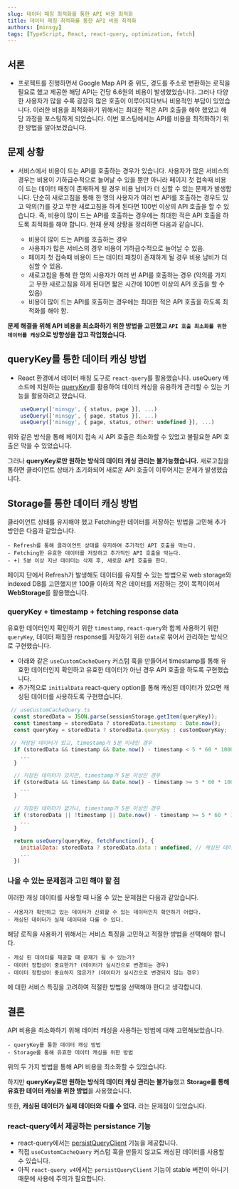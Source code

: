 ```yaml
---
slug: 데이터 패칭 최적화를 통한 API 비용 최적화
title: 데이터 패칭 최적화를 통한 API 비용 최적화
authors: [minsgy]
tags: [TypeScript, React, react-query, optimization, fetch]
---
```


## 서론

- 프로젝트를 진행하면서 Google Map API 중 위도, 경도를 주소로 변환하는 로직을 필요로 했고 제공한 해당 API는 건당 6.6원의 비용이 발생했었습니다. 그러나 다양한 사용자가 많을 수록 굉장히 많은 호출이 이루어지다보니 비용적인 부담이 있었습니다. 이러한 비용을 최적화하기 위해서는 최대한 적은 API 호출을 해야 했었고 해당 과정을 포스팅하게 되었습니다. 이번 포스팅에서는 API를 비용을 최적화하기 위한 방법을 알아보겠습니다.

## 문제 상황

- 서비스에서 비용이 드는 API를 호출하는 경우가 있습니다. 사용자가 많은 서비스의 경우는 비용이 기하급수적으로 늘어날 수 있을 뿐만 아니라 페이지 첫 접속때 비용이 드는 데이터 패칭이 존재하게 될 경우 비용 남비가 더 심할 수 있는 문제가 발생합니다. 단순히 새로고침을 통해 한 명의 사용자가 여러 번 API를 호출하는 경우도 있고 악의(?)를 갖고 무한 새로고침을 하게 된다면 100번 이상의 API 호출을 할 수 있습니다. 즉, 비용이 많이 드는 API를 호출하는 경우에는 최대한 적은 API 호출을 하도록 최적화를 해야 합니다. 현재 문제 상황을 정리하면 다음과 같습니다.

  - 비용이 많이 드는 API를 호출하는 경우
  - 사용자가 많은 서비스의 경우 비용이 기하급수적으로 늘어날 수 있음.
  - 페이지 첫 접속때 비용이 드는 데이터 패칭이 존재하게 될 경우 비용 남비가 더 심할 수 있음.
  - 새로고침을 통해 한 명의 사용자가 여러 번 API를 호출하는 경우 (악의를 가지고 무한 새로고침을 하게 된다면 짧은 시간에 100번 이상의 API 호출을 할 수 있음)
  - 비용이 많이 드는 API를 호출하는 경우에는 최대한 적은 API 호출을 하도록 최적화를 해야 함.

**문제 해결을 위해 API 비용을 최소화하기 위한 방법을 고민했고 `API 호출 최소화를 위한 데이터를 캐싱`으로 방향성을 잡고 작업했습니다.**

## queryKey를 통한 데이터 캐싱 방법

- React 환경에서 데이터 패칭 도구로 `react-query`를 활용했습니다. useQuery 메소드에 지원하는 [queryKey](https://tanstack.com/query/v4/docs/react/guides/query-keys)를 활용하여 데이터 캐싱을 유용하게 관리할 수 있는 기능을 활용하려고 했습니다.

```jsx
    useQuery(['minsgy', { status, page }], ...)
    useQuery(['minsgy', { page, status }], ...)
    useQuery(['minsgy', { page, status, other: undefined }], ...)
```

위와 같은 방식을 통해 페이지 접속 시 API 호출은 최소화할 수 있었고 불필요한 API 호출은 막을 수 있었습니다.

그러나 **queryKey로만 원하는 방식의 데이터 캐싱 관리는 불가능했습니다.** 새로고침을 통하면 클라이언트 상태가 초기화되어 새로운 API 호출이 이루어지는 문제가 발생했습니다.

## Storage를 통한 데이터 캐싱 방법

클라이언트 상태를 유지해야 했고 Fetching한 데이터를 저장하는 방법을 고민해 추가 방안은 다음과 같았습니다.

    - Refresh를 통해 클라이언트 상태를 유지하여 추가적인 API 호출을 막는다.
    - Fetching한 유효한 데이터를 저장하고 추가적인 API 호출을 막는다.
    - +) 5분 이상 지난 데이터는 삭제 후, 새로운 API 호출을 한다.

페이지 단에서 Refresh가 발생해도 데이터를 유지할 수 있는 방법으로 web storage와 indexed DB를 고민했지만 100줄 이하의 작은 데이터를 저장하는 것이 목적이여서 **WebStorage**를 활용했습니다.

### queryKey + timestamp + fetching response data

유효한 데이터인지 확인하기 위한 `timestamp`, `react-query`와 함께 사용하기 위한 `queryKey`, 데이터 패칭한 response를 저장하기 위한 `data`로 묶어서 관리하는 방식으로 구현했습니다.

- 아래와 같은 `useCustomCacheQuery` 커스텀 훅을 만들어서 timestamp를 통해 유효한 데이터인지 확인하고 유효한 데이터가 아닌 경우 API 호출을 하도록 구현했습니다.
- 추가적으로 `initialData` react-query option를 통해 캐싱된 데이터가 있으면 캐싱된 데이터를 사용하도록 구현했습니다.

```jsx
 // useCustomCacheQuery.ts
  const storedData = JSON.parse(sessionStorage.getItem(queryKey));
  const timestamp = storedData ? storedData.timestamp : Date.now();
  const queryKey = storedData ? storedData.queryKey : customQueryKey;

 // 저장된 데이터가 있고, timestamp가 5분 이내인 경우
  if (storedData && timestamp && Date.now() - timestamp < 5 * 60 * 1000) {
    ...
  }

  // 저장된 데이터가 있지만, timestamp가 5분 이상인 경우
  if (storedData && timestamp && Date.now() - timestamp >= 5 * 60 * 1000) {
    ...
  }

  // 저장된 데이터가 없거나, timestamp가 5분 이상인 경우
  if (!storedData || !timestamp || Date.now() - timestamp >= 5 * 60 * 1000) {
    ...
  }

  return useQuery(queryKey, fetchFunction(), {
    initialData: storedData ? storedData.data : undefined, // 캐싱된 데이터가 있으면 캐싱된 데이터를 사용
    ...
  })
```

### 나올 수 있는 문제점과 고민 해야 할 점

이러한 캐싱 데이터를 사용할 때 나올 수 있는 문제점은 다음과 같았습니다.

    - 사용자가 확인하고 있는 데이터가 신뢰할 수 있는 데이터인지 확인하기 어렵다.
    - 캐싱된 데이터가 실제 데이터와 다를 수 있다.

해당 로직을 사용하기 위해서는 서비스 특징을 고민하고 적절한 방법을 선택해야 합니다.

    - 캐싱 된 데이터를 제공할 때 문제가 될 수 있는가?
    - 데이터 정합성이 중요한가? (데이터가 실시간으로 변경되는 경우)
    - 데이터 정합성이 중요하지 않은가? (데이터가 실시간으로 변경되지 않는 경우)

에 대한 서비스 특징을 고려하여 적절한 방법을 선택해야 한다고 생각합니다.

## 결론

API 비용을 최소화하기 위해 데이터 캐싱을 사용하는 방법에 대해 고민해보았습니다.

    - queryKey를 통한 데이터 캐싱 방법
    - Storage를 통해 유효한 데이터 캐싱을 위한 방법

위의 두 가지 방법을 통해 API 비용을 최소화할 수 있었습니다.

하지만 **queryKey로만 원하는 방식의 데이터 캐싱 관리는 불가능**했고 **Storage를 통해 유효한 데이터 캐싱을 위한 방법**을 사용했습니다.

또한, **캐싱된 데이터가 실제 데이터와 다를 수 있다.** 라는 문제점이 있었습니다.

### react-query에서 제공하는 persistance 기능

- react-query에서는 [persistQueryClient](https://tanstack.com/query/v4/docs/react/plugins/persistQueryClient) 기능을 제공합니다.
- 직접 `useCustomCacheQuery` 커스텀 훅을 만들지 않고도 캐싱된 데이터를 사용할 수 있습니다.
- 아직 `react-query v4`에서는 `persistQueryClient` 기능이 stable 버전이 아니기 때문에 사용에 주의가 필요합니다.

